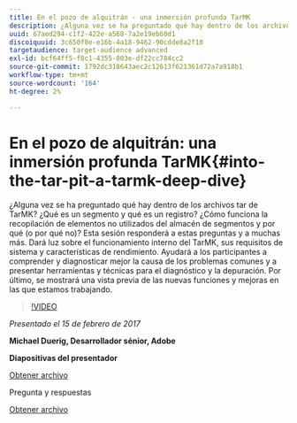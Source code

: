 ```yaml
---
title: En el pozo de alquitrán - una inmersión profunda TarMK
description: ¿Alguna vez se ha preguntado qué hay dentro de los archivos tar de TarMK? ¿Qué es un segmento y qué es un registro? ¿Cómo funciona la recopilación de elementos no utilizados del almacén de segmentos y por qué (o por qué no)? Esta sesión responde a estas preguntas y a muchas más.
uuid: 67aed294-c1f2-422e-a568-7a2e19eb60d1
discoiquuid: 3c650f0e-e16b-4a18-9462-90cdde8a2f10
targetaudience: target-audience advanced
exl-id: bcf64ff5-f8c1-4355-803e-df22cc784cc2
source-git-commit: 1792dc318643aec2c12613f621361d72a7a918b1
workflow-type: tm+mt
source-wordcount: '164'
ht-degree: 2%

---
```


# En el pozo de alquitrán: una inmersión profunda TarMK{#into-the-tar-pit-a-tarmk-deep-dive}

¿Alguna vez se ha preguntado qué hay dentro de los archivos tar de TarMK? ¿Qué es un segmento y qué es un registro? ¿Cómo funciona la recopilación de elementos no utilizados del almacén de segmentos y por qué (o por qué no)? Esta sesión responderá a estas preguntas y a muchas más. Dará luz sobre el funcionamiento interno del TarMK, sus requisitos de sistema y características de rendimiento. Ayudará a los participantes a comprender y diagnosticar mejor la causa de los problemas comunes y a presentar herramientas y técnicas para el diagnóstico y la depuración. Por último, se mostrará una vista previa de las nuevas funciones y mejoras en las que estamos trabajando.

>[!VIDEO](https://video.tv.adobe.com/v/19138/?quality=9)

*Presentado el 15 de febrero de 2017*

**Michael Duerig, Desarrollador sénior, Adobe**

**Diapositivas del presentador**

[Obtener archivo](assets/aem-gems-tarmk-deep-dive.pptx)

Pregunta y respuestas

[Obtener archivo](assets/aem-gems-qandas-tarmk-deep-dive.pdf)
<!--
[Get back to the Overview](https://helpx.adobe.com/experience-manager/kt/eseminars/gems/aem-index.html)
-->
